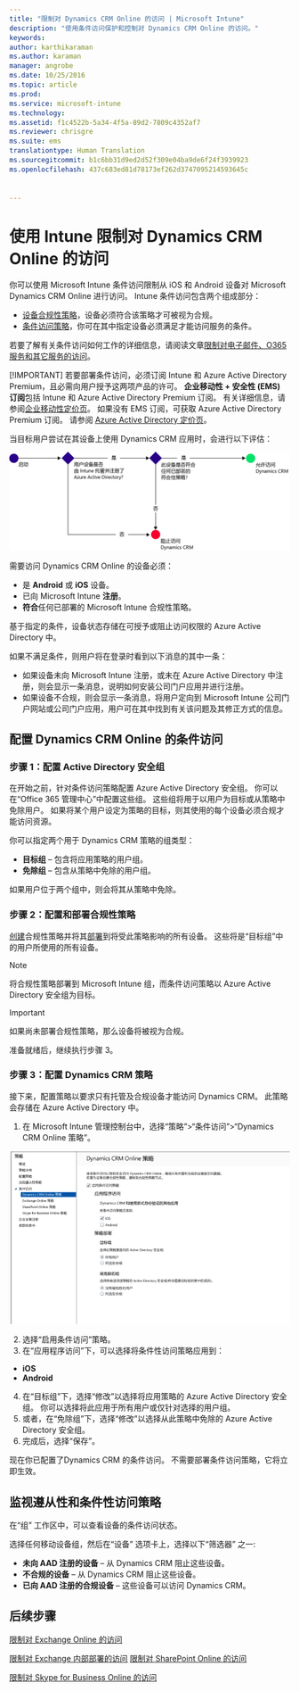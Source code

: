```yaml
---
title: "限制对 Dynamics CRM Online 的访问 | Microsoft Intune"
description: "使用条件访问保护和控制对 Dynamics CRM Online 的访问。"
keywords: 
author: karthikaraman
ms.author: karaman
manager: angrobe
ms.date: 10/25/2016
ms.topic: article
ms.prod: 
ms.service: microsoft-intune
ms.technology: 
ms.assetid: f1c4522b-5a34-4f5a-89d2-7809c4352af7
ms.reviewer: chrisgre
ms.suite: ems
translationtype: Human Translation
ms.sourcegitcommit: b1c6bb31d9ed2d52f309e04ba9de6f24f3939923
ms.openlocfilehash: 437c683ed81d78173ef262d3747095214593645c


---
```


# <a name="restrict-access-to-dynamics-crm-online-with-intune"></a>使用 Intune 限制对 Dynamics CRM Online 的访问
你可以使用 Microsoft Intune 条件访问限制从 iOS 和 Android 设备对 Microsoft Dynamics CRM Online 进行访问。  Intune 条件访问包含两个组成部分：
* [设备合规性策略](introduction-to-device-compliance-policies-in-microsoft-intune.md)，设备必须符合该策略才可被视为合规。
* [条件访问策略](restrict-access-to-email-and-o365-services-with-microsoft-intune.md)，你可在其中指定设备必须满足才能访问服务的条件。

若要了解有关条件访问如何工作的详细信息，请阅读文章[限制对电子邮件、O365 服务和其它服务的访问](restrict-access-to-email-and-o365-services-with-microsoft-intune.md)。

[!IMPORTANT] 若要部署条件访问，必须订阅 Intune 和 Azure Active Directory Premium，且必需向用户授予这两项产品的许可。 **企业移动性 + 安全性 (EMS) 订阅**包括 Intune 和 Azure Active Directory Premium 订阅。 有关详细信息，请参阅[企业移动性定价页](https://www.microsoft.com/en-us/cloud-platform/enterprise-mobility-pricing)。 如果没有 EMS 订阅，可获取 Azure Active Directory Premium 订阅。 请参阅 [Azure Active Directory 定价页](https://azure.microsoft.com/en-us/pricing/details/active-directory/)。

当目标用户尝试在其设备上使用 Dynamics CRM 应用时，会进行以下评估：

![图示显示了用于确定允许还是阻止设备访问服务的决策点](../media/mdm-ca-dynamics-crm-flow-diagram.png)

需要访问 Dynamics CRM Online 的设备必须：
* 是 **Android** 或 **iOS** 设备。
* 已向 Microsoft Intune **注册**。
* **符合**任何已部署的 Microsoft Intune 合规性策略。

基于指定的条件，设备状态存储在可授予或阻止访问权限的 Azure Active Directory 中。

如果不满足条件，则用户将在登录时看到以下消息的其中一条：
* 如果设备未向 Microsoft Intune 注册，或未在 Azure Active Directory 中注册，则会显示一条消息，说明如何安装公司门户应用并进行注册。
* 如果设备不合规，则会显示一条消息，将用户定向到 Microsoft Intune 公司门户网站或公司门户应用，用户可在其中找到有关该问题及其修正方式的信息。

## <a name="configure-conditional-access-for-dynamics-crm-online"></a>配置 Dynamics CRM Online 的条件访问  
### <a name="step-1-configure-active-directory-security-groups"></a>步骤 1：配置 Active Directory 安全组

在开始之前，针对条件访问策略配置 Azure Active Directory 安全组。 你可以在“Office 365 管理中心”中配置这些组。 这些组将用于以用户为目标或从策略中免除用户。 如果将某个用户设定为策略的目标，则其使用的每个设备必须合规才能访问资源。

你可以指定两个用于 Dynamics CRM 策略的组类型：
* **目标组** – 包含将应用策略的用户组。
* **免除组** – 包含从策略中免除的用户组。

如果用户位于两个组中，则会将其从策略中免除。

### <a name="step-2-configure-and-deploy-a-compliance-policy"></a>步骤 2：配置和部署合规性策略
[创建](create-a-device-compliance-policy-in-microsoft-intune.md)合规性策略并将其[部署](deploy-and-monitor-a-device-compliance-policy-in-microsoft-intune.md)到将受此策略影响的所有设备。 这些将是“目标组”中的用户所使用的所有设备。

> [!NOTE]
> 将合规性策略部署到 Microsoft Intune 组，而条件访问策略以 Azure Active Directory 安全组为目标。

> [!IMPORTANT]
> 如果尚未部署合规性策略，那么设备将被视为合规。

准备就绪后，继续执行步骤 3。
### <a name="step-3-configure-the-dynamics-crm-policy"></a>步骤 3：配置 Dynamics CRM 策略
接下来，配置策略以要求只有托管及合规设备才能访问 Dynamics CRM。 此策略会存储在 Azure Active Directory 中。

1.  在 Microsoft Intune 管理控制台中，选择“策略”>“条件访问”>“Dynamics CRM Online 策略”。

  ![Dynamics CRM Online 条件访问策略页面的屏幕截图](../media/mdm-ca-dynamics-crm-policy-configuration.png)

2.  选择“启用条件访问”策略。
3.  在“应用程序访问”下，可以选择将条件性访问策略应用到：
  * **iOS**
  * **Android**
4.  在“目标组”下，选择“修改”以选择将应用策略的 Azure Active Directory 安全组。 你可以选择将此应用于所有用户或仅针对选择的用户组。
5.  或者，在“免除组”下，选择“修改”以选择从此策略中免除的 Azure Active Directory 安全组。
6.  完成后，选择“保存”。

现在你已配置了Dynamics CRM 的条件访问。 不需要部署条件访问策略，它将立即生效。
##  <a name="monitor-the-compliance-and-conditional-access-policies"></a>监视遵从性和条件性访问策略

在“组”  工作区中，可以查看设备的条件访问状态。

选择任何移动设备组，然后在“设备”  选项卡上，选择以下“筛选器” 之一:
* **未向 AAD 注册的设备** – 从 Dynamics CRM 阻止这些设备。
* **不合规的设备** – 从 Dynamics CRM 阻止这些设备。
* **已向 AAD 注册的合规设备** – 这些设备可以访问 Dynamics CRM。

##  <a name="next-steps"></a>后续步骤
[限制对 Exchange Online 的访问](restrict-access-to-exchange-online-with-microsoft-intune.md)

[限制对 Exchange 内部部署的访问](restrict-access-to-exchange-onpremises-with-microsoft-intune.md)
[限制对 SharePoint Online 的访问](restrict-access-to-sharepoint-online-with-microsoft-intune.md)

[限制对 Skype for Business Online 的访问](restrict-access-to-skype-for-business-online-with-microsoft-intune.md)



<!--HONumber=Oct16_HO5-->


